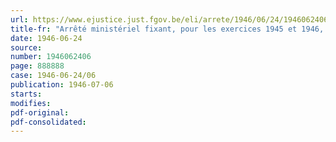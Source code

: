 ```yaml
---
url: https://www.ejustice.just.fgov.be/eli/arrete/1946/06/24/1946062406/justel
title-fr: "Arrêté ministériel fixant, pour les exercices 1945 et 1946, la contribution provisionnelle à verser au Conseil professionnel de l'Industrie de la Chimie organique, en liquidation"
date: 1946-06-24
source:
number: 1946062406
page: 888888
case: 1946-06-24/06
publication: 1946-07-06
starts:
modifies:
pdf-original:
pdf-consolidated:
---
```


